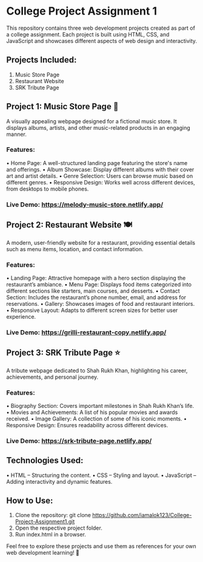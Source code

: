 # College Project Assignment 1

This repository contains three web development projects created as part of a college assignment. Each project is built using HTML, CSS, and JavaScript and showcases different aspects of web design and interactivity.


## Projects Included:

1. Music Store Page
2. Restaurant Website
3. SRK Tribute Page



## Project 1: Music Store Page 🎵
A visually appealing webpage designed for a fictional music store. It displays albums, artists, and other music-related products in an engaging manner.


### Features:
• Home Page: A well-structured landing page featuring the store's name and offerings.
• Album Showcase: Display different albums with their cover art and artist details.
• Genre Selection: Users can browse music based on different genres.
• Responsive Design: Works well across different devices, from desktops to mobile phones.

### Live Demo: https://melody-music-store.netlify.app/




## Project 2: Restaurant Website 🍽️
A modern, user-friendly website for a restaurant, providing essential details such as menu items, location, and contact information.


### Features:
• Landing Page: Attractive homepage with a hero section displaying the restaurant’s ambiance.
• Menu Page: Displays food items categorized into different sections like starters, main courses, and desserts.
• Contact Section: Includes the restaurant’s phone number, email, and address for reservations.
• Gallery: Showcases images of food and restaurant interiors.
• Responsive Layout: Adapts to different screen sizes for better user experience.

### Live Demo: https://grilli-restaurant-copy.netlify.app/



## Project 3: SRK Tribute Page ⭐
A tribute webpage dedicated to Shah Rukh Khan, highlighting his career, achievements, and personal journey.

### Features:
• Biography Section: Covers important milestones in Shah Rukh Khan’s life.
• Movies and Achievements: A list of his popular movies and awards received.
• Image Gallery: A collection of some of his iconic moments.
• Responsive Design: Ensures readability across different devices.

### Live Demo: https://srk-tribute-page.netlify.app/


## Technologies Used:

• HTML – Structuring the content.
• CSS – Styling and layout.
• JavaScript – Adding interactivity and dynamic features.


## How to Use:

1. Clone the repository: git clone https://github.com/iamalok123/College-Project-Assignment1.git
2. Open the respective project folder.
3. Run index.html in a browser.
   
Feel free to explore these projects and use them as references for your own web development learning! 🎉
